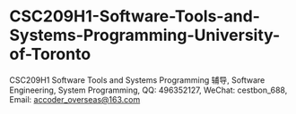 # CSC209H1-Software-Tools-and-Systems-Programming-University-of-Toronto
CSC209H1 Software Tools and Systems Programming 辅导, Software Engineering, System Programming, QQ: 496352127, WeChat: cestbon_688, Email: accoder_overseas@163.com
